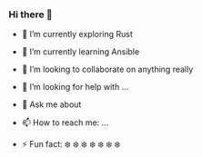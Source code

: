 ### Hi there 👋

- 🔭 I’m currently exploring Rust
- 🌱 I’m currently learning Ansible
- 👯 I’m looking to collaborate on anything really
- 🤔 I’m looking for help with ...
- 💬 Ask me about 
- 📫 How to reach me: ...

- ⚡ Fun fact: ❄️ ❄️ ❄️ ❄️ ❄️ ❄️ ❄️
